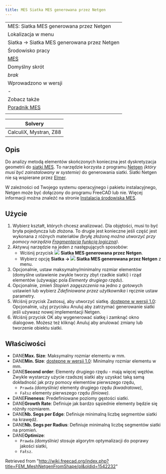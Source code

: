 ```yaml
---
title: MES Siatka MES generowana przez Netgen
---
```


|                                                    |
| -------------------------------------------------- |
| MES: Siatka MES generowana przez Netgen            |
| Lokalizacja w menu                                 |
| Siatka → Siatka MES generowana przez Netgen        |
| Środowisko pracy                                   |
| [MES](/FEM_Workbench/pl "FEM Workbench/pl")        |
| Domyślny skrót                                     |
| _brak_                                             |
| Wprowadzono w wersji                               |
| -                                                  |
| Zobacz także                                       |
| [Poradnik MES](/FEM_tutorial/pl "FEM tutorial/pl") |
|                                                    |

| Solvery                |
| ---------------------- |
| CalculiX, Mystran, Z88 |

## Opis

Do analizy metodą elementów skończonych konieczna jest dyskretyzacja geometrii do [siatki MES](/FEM_Mesh/pl "FEM Mesh/pl"). To narzędzie korzysta z programu [Netgen](https://www.ngsolve.org/) _(który musi być zainstalowany w systemie)_ do generowania siatki. Siatki Netgen nie są wspierane przez [Elmer](/FEM_SolverElmer/pl "FEM SolverElmer/pl").

W zależności od Twojego systemu operacyjnego i pakietu instalacyjnego, Netgen może być dołączony do programu FreeCAD lub nie. Więcej informacji można znaleźć na stronie [Instalacja środowiska MES](/FEM_Install/pl#Netgen "FEM Install/pl").

## Użycie

1. Wybierz kształt, których chcesz analizować. Dla objętości, musi to być bryła pojedyncza lub złożona. To drugie jest konieczne jeśli część jest wykonana z różnych materiałów _(bryłę złożoną można utworzyć przy pomocy narzędzia [Fragmentacja funkcją logiczną](/Part_BooleanFragments/pl "Part BooleanFragments/pl"))_.
2. Aktywuj narzędzie na jeden z następujących sposobów:
   - Wciśnij przycisk ![](/images/FEM_MeshNetgenFromShape.svg) **Siatka MES generowana przez Netgen**.
   - Wybierz opcję **Siatka → ![](/images/FEM_MeshGmshFromShape.svg) Siatka MES generowana przez Netgen** z menu.
3. Opcjonalnie, ustaw maksymalny/minimalny rozmiar elementów (domyślne ustawienie zwykle tworzy zbyt rzadkie siatki) i rząd elementów (używając pola _Elementy drugiego rzędu_).
4. Opcjonalnie, zmień _Stopień zagęszczenia_ na jedno z gotowych ustawień lub wybierz _Zdefiniowane przez użytkownika_ i ręcznie ustaw parametry.
5. Wciśnij przycisk Zastosuj, aby utworzyć siatkę. [dostępne w wersji 1.0](/Release_notes_1.0/pl "Release notes 1.0/pl"): Opcjonalnie, użyj przycisku Anuluj aby zatrzymać generowanie siatki jeśli używasz nowej implementacji Netgen.
6. Wciśnij przycisk OK aby wygenerować siatkę i zamknąć okno dialogowe. Możesz też kliknąć Anuluj aby anulować zmiany lub tworzenie obiektu siatki.

## Właściwości

- DANE**Max. Size**: Maksymalny rozmiar elementu w mm.
- DANE**Min. Size**: [dostępne w wersji 1.0](/Release_notes_1.0/pl "Release notes 1.0/pl"): Minimalny rozmiar elementu w mm.
- DANE**Second order**: Elementy drugiego rzędu - mają więcej węzłów. Zwykle wystarczy użycie rzadszej siatki aby uzyskać taką samą dokładność jak przy pomocy elementów pierwszego rzędu,
  - `Prawda` _(domyślnie)_ elementy drugiego rzędu _(kwadratowe)_,
  - `Fałsz` elementy pierwszego rzędu _(liniowe)_.
- DANE**Fineness**: Predefiniowane poziomy gęstości siatki.
- DANE**Growth Rate**: Definiuje jak bardzo sąsiednie elementy będzie się różniły rozmiarem.
- DANE**Nb. Segs per Edge**: Definiuje minimalną liczbę segmentów siatki na krawędź.
- DANE**Nb. Segs per Radius**: Definiuje minimalną liczbę segmentów siatki na promień.
- DANE**Optimize**:
  - `Prawda` _(domyślnie)_ stosuje algorytm optymalizacji do poprawy jakości siatki,
  - `Fałsz`.

Retrieved from "<http://wiki.freecad.org/index.php?title=FEM_MeshNetgenFromShape/pl&oldid=1542232>"
